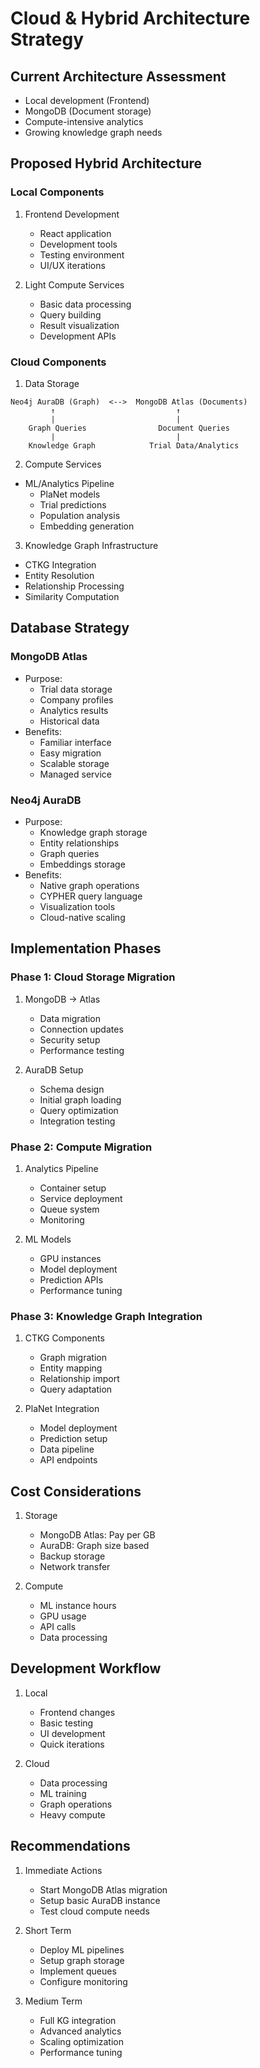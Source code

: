 # Cloud & Hybrid Architecture Strategy

## Current Architecture Assessment
- Local development (Frontend)
- MongoDB (Document storage)
- Compute-intensive analytics
- Growing knowledge graph needs

## Proposed Hybrid Architecture

### Local Components
1. Frontend Development
   - React application
   - Development tools
   - Testing environment
   - UI/UX iterations

2. Light Compute Services
   - Basic data processing
   - Query building
   - Result visualization
   - Development APIs

### Cloud Components

1. Data Storage
```
Neo4j AuraDB (Graph)  <-->  MongoDB Atlas (Documents)
         ↑                           ↑
         |                           |
    Graph Queries                Document Queries
         |                           |
    Knowledge Graph            Trial Data/Analytics
```

2. Compute Services
- ML/Analytics Pipeline
  * PlaNet models
  * Trial predictions
  * Population analysis
  * Embedding generation

3. Knowledge Graph Infrastructure
- CTKG Integration
- Entity Resolution
- Relationship Processing
- Similarity Computation

## Database Strategy

### MongoDB Atlas
- Purpose:
  * Trial data storage
  * Company profiles
  * Analytics results
  * Historical data
- Benefits:
  * Familiar interface
  * Easy migration
  * Scalable storage
  * Managed service

### Neo4j AuraDB
- Purpose:
  * Knowledge graph storage
  * Entity relationships
  * Graph queries
  * Embeddings storage
- Benefits:
  * Native graph operations
  * CYPHER query language
  * Visualization tools
  * Cloud-native scaling

## Implementation Phases

### Phase 1: Cloud Storage Migration
1. MongoDB → Atlas
   - Data migration
   - Connection updates
   - Security setup
   - Performance testing

2. AuraDB Setup
   - Schema design
   - Initial graph loading
   - Query optimization
   - Integration testing

### Phase 2: Compute Migration
1. Analytics Pipeline
   - Container setup
   - Service deployment
   - Queue system
   - Monitoring

2. ML Models
   - GPU instances
   - Model deployment
   - Prediction APIs
   - Performance tuning

### Phase 3: Knowledge Graph Integration
1. CTKG Components
   - Graph migration
   - Entity mapping
   - Relationship import
   - Query adaptation

2. PlaNet Integration
   - Model deployment
   - Prediction setup
   - Data pipeline
   - API endpoints

## Cost Considerations
1. Storage
   - MongoDB Atlas: Pay per GB
   - AuraDB: Graph size based
   - Backup storage
   - Network transfer

2. Compute
   - ML instance hours
   - GPU usage
   - API calls
   - Data processing

## Development Workflow
1. Local
   - Frontend changes
   - Basic testing
   - UI development
   - Quick iterations

2. Cloud
   - Data processing
   - ML training
   - Graph operations
   - Heavy compute

## Recommendations
1. Immediate Actions
   - Start MongoDB Atlas migration
   - Setup basic AuraDB instance
   - Test cloud compute needs

2. Short Term
   - Deploy ML pipelines
   - Setup graph storage
   - Implement queues
   - Configure monitoring

3. Medium Term
   - Full KG integration
   - Advanced analytics
   - Scaling optimization
   - Performance tuning 